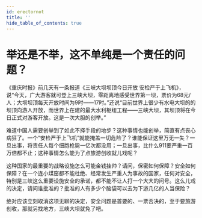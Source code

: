 ```yaml
---
id: erectornot
title: ''
hide_table_of_contents: true
---
```


# 举还是不举，这不单纯是一个责任的问题？

《重庆时报》前几天有一条报道《三峡大坝坝顶今日开放 安检严于上飞机》，说“今天，广大游客就可登上三峡大坝，零距离地感受世界第一坝，票价为68元/人；大坝坝顶每天开放时间为9时――17时。”还说“目前世界上很少有水电大坝的的坝顶向游人开放，而世界上在建的最大水利枢纽工程――三峡大坝，其坝顶将在今日正式对游客开放。这是一次大胆的创举。” 

难道中国人需要创举到了如此不择手段的地步？这种事情也能创举，简直有点丧心病狂了。一个“安检严于上飞机”就能掩盖一切危险了？谁能保证这里万无一失？一旦出事，将责任人每个细胞枪毙一亿次都没用；一旦出事，比什么911要严重一百万倍都不止；这种事情怎么能为了点旅游创收就儿戏呢？ 

这种国家的最重要的战略设施怎么可能金钱挂帅？请问，保密如何保障？安全如何保障？在一个连小煤窑都不能杜绝、经常发生严重人为事故的国家，任何对安全，特别是三峡这么重要设施安全的承诺，都不能不让人打一个大大的问号。这么儿戏的决定，请问谁批准的？批准的人有多少个脑袋可以去为下游几亿的人当保险？ 

绝对应该立刻取消这项无聊的决定，安全问题是首要的、一票否决的，至于要旅游创收，那就另找地方，三峡大坝就免了吧。